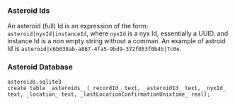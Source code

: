 ### Asteroid Ids

An asteroid (full) Id is an expression of the form: `asteroid|nyxId|instanceId`, where `nyxId` is a nyx Id, essentially a UUID, and instance Id is a non empty string without a comman. An example of astroid Id is `asteroid|c6b038ab-a867-4fa5-9bd9-372f053f0b4b|7c0e`.

### Asteroid Database

```
asteroids.sqlite3
create table _asteroids_ (_recordId_ text, _asteroidId_ text, _nyxId_ text, _location_ text, _lastLocationConfirmationUnixtime_ real);
```





